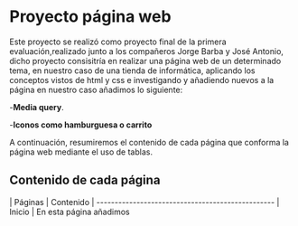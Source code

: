 # Proyecto página web
Este proyecto se realizó como proyecto final de la primera evaluación,realizado junto a los compañeros Jorge Barba y José Antonio, dicho proyecto consisitría en realizar una página web de un determinado tema, en nuestro caso de una tienda de informática, aplicando los conceptos vistos de html y css e investigando y añadiendo nuevos a la página en nuestro caso añadimos lo siguiente:

 -**Media query**.
 
 -**Iconos como hamburguesa o carrito**

 A continuación, resumiremos el contenido de cada página que conforma la página web mediante el uso de tablas.

 ## Contenido de cada página

 | Páginas | Contenido
 | -------------------------------------------------
 | Inicio | En esta página añadimos
 

 
